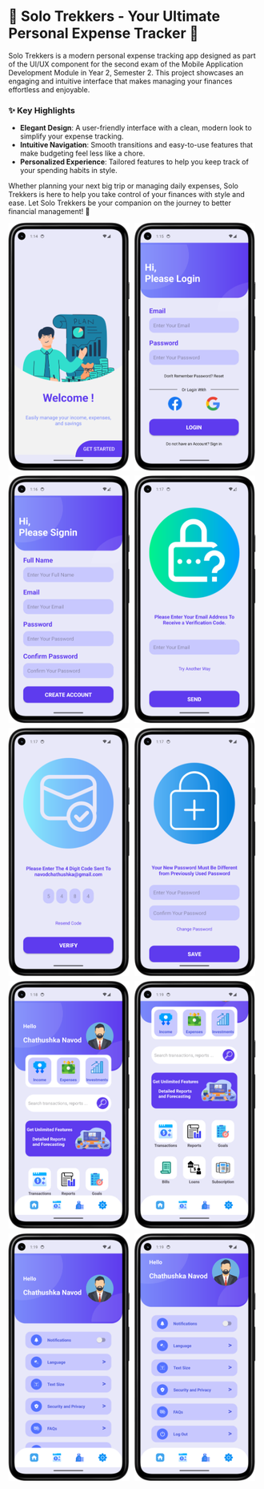 # 📱 Solo Trekkers - Your Ultimate Personal Expense Tracker 🚀

Solo Trekkers is a modern personal expense tracking app designed as part of the UI/UX component for the second exam of the Mobile Application Development Module in Year 2, Semester 2. This project showcases an engaging and intuitive interface that makes managing your finances effortless and enjoyable.

### ✨ Key Highlights
- **Elegant Design**: A user-friendly interface with a clean, modern look to simplify your expense tracking.
- **Intuitive Navigation**: Smooth transitions and easy-to-use features that make budgeting feel less like a chore.
- **Personalized Experience**: Tailored features to help you keep track of your spending habits in style.

Whether planning your next big trip or managing daily expenses, Solo Trekkers is here to help you take control of your finances with style and ease. Let Solo Trekkers be your companion on the journey to better financial management! 🌟


<div style="display: flex; flex-wrap: wrap; gap: 10px;">

  <img src="Screenshots/1.png" alt="Screenshot 1" width="48%" />
  <img src="Screenshots/2.png" alt="Screenshot 2" width="48%" />

  <img src="Screenshots/3.png" alt="Screenshot 3" width="48%" />
  <img src="Screenshots/4.png" alt="Screenshot 4" width="48%" />

  <img src="Screenshots/5.png" alt="Screenshot 5" width="48%" />
  <img src="Screenshots/6.png" alt="Screenshot 6" width="48%" />

  <img src="Screenshots/7.png" alt="Screenshot 7" width="48%" />
  <img src="Screenshots/8.png" alt="Screenshot 8" width="48%" />

  <img src="Screenshots/9.png" alt="Screenshot 9" width="48%" />
  <img src="Screenshots/10.png" alt="Screenshot 10" width="48%" />

</div>
